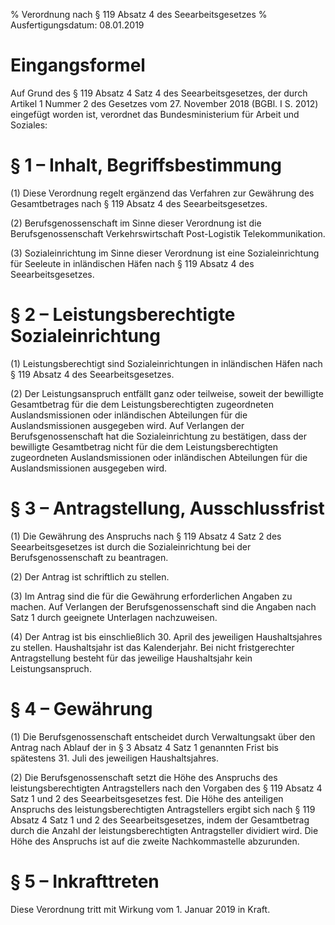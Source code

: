 % Verordnung nach § 119 Absatz 4 des Seearbeitsgesetzes
% Ausfertigungsdatum: 08.01.2019
 
# Eingangsformel

Auf Grund des § 119 Absatz 4 Satz 4 des Seearbeitsgesetzes, der durch Artikel 1 Nummer 2 des Gesetzes vom 27. November 2018 (BGBl. I S. 2012) eingefügt worden ist, verordnet das Bundesministerium für Arbeit und Soziales:

# § 1 – Inhalt, Begriffsbestimmung

(1) Diese Verordnung regelt ergänzend das Verfahren zur Gewährung des Gesamtbetrages nach § 119 Absatz 4 des Seearbeitsgesetzes.

(2) Berufsgenossenschaft im Sinne dieser Verordnung ist die Berufsgenossenschaft Verkehrswirtschaft Post-Logistik Telekommunikation.

(3) Sozialeinrichtung im Sinne dieser Verordnung ist eine Sozialeinrichtung für Seeleute in inländischen Häfen nach § 119 Absatz 4 des Seearbeitsgesetzes.

# § 2 – Leistungsberechtigte Sozialeinrichtung

(1) Leistungsberechtigt sind Sozialeinrichtungen in inländischen Häfen nach § 119 Absatz 4 des Seearbeitsgesetzes.

(2) Der Leistungsanspruch entfällt ganz oder teilweise, soweit der bewilligte Gesamtbetrag für die dem Leistungsberechtigten zugeordneten Auslandsmissionen oder inländischen Abteilungen für die Auslandsmissionen ausgegeben wird. Auf Verlangen der Berufsgenossenschaft hat die Sozialeinrichtung zu bestätigen, dass der bewilligte Gesamtbetrag nicht für die dem Leistungsberechtigten zugeordneten Auslandsmissionen oder inländischen Abteilungen für die Auslandsmissionen ausgegeben wird.

# § 3 – Antragstellung, Ausschlussfrist

(1) Die Gewährung des Anspruchs nach § 119 Absatz 4 Satz 2 des Seearbeitsgesetzes ist durch die Sozialeinrichtung bei der Berufsgenossenschaft zu beantragen.

(2) Der Antrag ist schriftlich zu stellen.

(3) Im Antrag sind die für die Gewährung erforderlichen Angaben zu machen. Auf Verlangen der Berufsgenossenschaft sind die Angaben nach Satz 1 durch geeignete Unterlagen nachzuweisen.

(4) Der Antrag ist bis einschließlich 30. April des jeweiligen Haushaltsjahres zu stellen. Haushaltsjahr ist das Kalenderjahr. Bei nicht fristgerechter Antragstellung besteht für das jeweilige Haushaltsjahr kein Leistungsanspruch.

# § 4 – Gewährung

(1) Die Berufsgenossenschaft entscheidet durch Verwaltungsakt über den Antrag nach Ablauf der in § 3 Absatz 4 Satz 1 genannten Frist bis spätestens 31. Juli des jeweiligen Haushaltsjahres.

(2) Die Berufsgenossenschaft setzt die Höhe des Anspruchs des leistungsberechtigten Antragstellers nach den Vorgaben des § 119 Absatz 4 Satz 1 und 2 des Seearbeitsgesetzes fest. Die Höhe des anteiligen Anspruchs des leistungsberechtigten Antragstellers ergibt sich nach § 119 Absatz 4 Satz 1 und 2 des Seearbeitsgesetzes, indem der Gesamtbetrag durch die Anzahl der leistungsberechtigten Antragsteller dividiert wird. Die Höhe des Anspruchs ist auf die zweite Nachkommastelle abzurunden.

# § 5 – Inkrafttreten

Diese Verordnung tritt mit Wirkung vom 1. Januar 2019 in Kraft.
